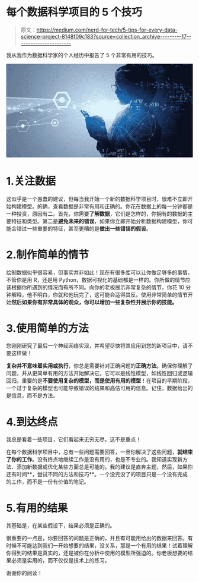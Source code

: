 # 每个数据科学项目的 5 个技巧

> 原文：<https://medium.com/nerd-for-tech/5-tips-for-every-data-science-project-8148f09c183?source=collection_archive---------17----------------------->

我从我作为数据科学家的个人经历中报告了 5 个非常有用的技巧。

![](img/5fce251b903d7e5902bf605f7fb174ed.png)

# 1.关注数据

这似乎是一个愚蠢的建议，但每当我开始一个新的数据科学项目时，很难不立即开始构建模型。的确，查看数据是非常有用和正确的。你花在数据上的每一分钟都是一种投资，原因有二。首先，你需要**了解数据**，它们是怎样的，你拥有的数据的主要特征和类型。第二是**避免未来的错误**，如果你立即开始分析数据构建模型，你可能会错过一些重要的特征，甚至更糟的是**做出一些错误的假设**。

# 2.制作简单的情节

绘制数据似乎很容易，但事实并非如此！现在有很多库可以让你做足够多的事情，不管你是用 R，还是用 Python，数据可视化的基础都是一样的。你所做的情节应该根据你所遇到的情况而有所不同。向你的老板展示非常复杂的情节，你花 10 分钟解释，他不明白，你就和他玩完了，这可能会适得其反。使用非常简单的情节开始**然后如果你有非常具体的观众，你可以增加一些复杂性并展示你的技能。**

# 3.使用简单的方法

您刚刚研究了最后一个神经网络实现，并希望尽快将其应用到您的新项目中，请不要这样做！

**复杂并不意味着实用或执行**，你总是需要针对正确问题的**正确方法**。确保你理解了问题，并从更简单有用的方法开始解决它。它可以是线性模型，如线性回归或逻辑回归。重要的是**不要使用复杂的模型，而是使用有用的模型**！在项目的早期阶段，一个过于复杂的模型也可能导致错误的结果和高估可用的信息。记住，数据给出的是信息，而不是方法。

# 4.到达终点

我总是看着一些项目，它们看起来无穷无尽。这不是重点！

在每个数据科学项目中，总有一些问题需要回答，一旦你解决了这些问题，**就结束了你的工作**。没有终点地继续工作是没有用的，也是不专业的。我知道实现新方法、添加新数据或优化某些方面总是可能的。我的建议是直奔主题，然后，如果你还有时间**，尝试不同的方法和技巧**。一个没完没了的项目只是一个没有完成的工作，而不是一份有价值的笔记。

# 5.有用的结果

其基础是，在某些假设下，结果必须是正确的。

很重要的一点是，你要回答的问题是正确的，并且有可能用给出的数据来回答。有时候不可能达到我们一开始想要的结果，没关系，那是一个有用的结果！试着理解你得到的结果是真实的，还是被你在分析中使用的模型所强迫的。你老板想要的结果必须是实用的，而不仅仅是技术上的练习。

谢谢你的阅读！